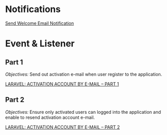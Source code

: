 # Notifications

[Send Welcome Email Notification](https://blog.nasrulhazim.com/2018/01/laravel-create-welcome-email/)

# Event & Listener

## Part 1

*Objectives:* Send out activation e-mail when user register to the application.

[LARAVEL: ACTIVATION ACCOUNT BY E-MAIL – PART 1
](https://blog.nasrulhazim.com/2018/01/laravel-activation-account-by-e-mail-part-1/)

## Part 2

*Objectives:* Ensure only activated users can logged into the application and enable to resend activation account e-mail.

[LARAVEL: ACTIVATION ACCOUNT BY E-MAIL – PART 2](https://blog.nasrulhazim.com/2018/01/laravel-activation-account-by-e-mail-part-2/)

